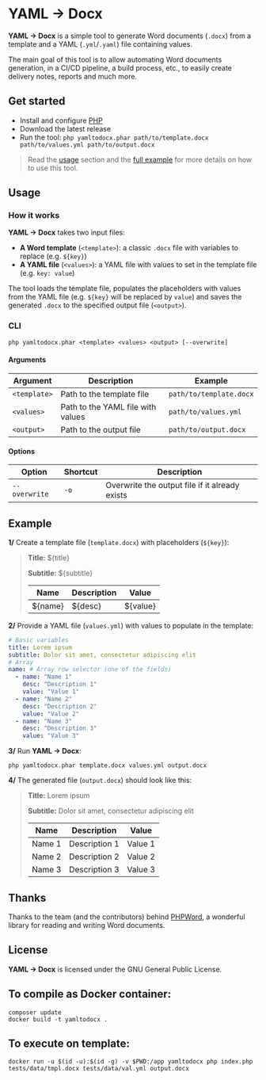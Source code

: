 # YAML → Docx

**YAML → Docx** is a simple tool to generate Word documents (`.docx`)
from a template and a YAML (`.yml`/`.yaml`) file containing values.

The main goal of this tool is to allow automating Word documents generation,
in a CI/CD pipeline, a build process, etc., to easily create delivery notes,
reports and much more.

## Get started

- Install and configure [PHP](https://www.php.net/)
- Download the latest release
- Run the tool: `php yamltodocx.phar path/to/template.docx path/to/values.yml path/to/output.docx`

> Read the [usage](#usage) section and the [full example](#example)
> for more details on how to use this tool.

## Usage

### How it works

**YAML → Docx** takes two input files:

- **A Word template** (`<template>`): a classic `.docx` file
  with variables to replace (e.g. `${key}`)
- **A YAML file** (`<values>`): a YAML file with values to set
  in the template file (e.g. `key: value`)

The tool loads the template file, populates the placeholders with values
from the YAML file (e.g. `${key}` will be replaced by `value`) and saves
the generated `.docx` to the specified output file (`<output>`).

### CLI

```shell
php yamltodocx.phar <template> <values> <output> [--overwrite]
```

#### Arguments

| Argument     | Description                       | Example                 |
| ------------ | --------------------------------- | ----------------------- |
| `<template>` | Path to the template file         | `path/to/template.docx` |
| `<values>`   | Path to the YAML file with values | `path/to/values.yml`    |
| `<output>`   | Path to the output file           | `path/to/output.docx`   |

#### Options

| Option        | Shortcut | Description                                    |
| ------------- | -------- | ---------------------------------------------- |
| `--overwrite` | `-o`     | Overwrite the output file if it already exists |

## Example

**1/** Create a template file (`template.docx`) with placeholders (`${key}`):

> **Title:** ${title}
>
> **Subtitle:** ${subtitle}
>
> | Name    | Description | Value    |
> | ------- | ----------- | -------- |
> | ${name} | ${desc}     | ${value} |

**2/** Provide a YAML file (`values.yml`) with values to populate in the template:

```yaml
# Basic variables
title: Lorem ipsum
subtitle: Dolor sit amet, consectetur adipiscing elit
# Array
name: # Array row selector (one of the fields)
  - name: "Name 1"
    desc: "Description 1"
    value: "Value 1"
  - name: "Name 2"
    desc: "Description 2"
    value: "Value 2"
  - name: "Name 3"
    desc: "Description 3"
    value: "Value 3"
```

**3/** Run **YAML → Docx**:

```shell
php yamltodocx.phar template.docx values.yml output.docx
```

**4/** The generated file (`output.docx`) should look like this:

> **Title:** Lorem ipsum
>
> **Subtitle:** Dolor sit amet, consectetur adipiscing elit
>
> | Name    | Description   | Value    |
> | ------- | ------------- | -------- |
> | Name 1  | Description 1 | Value 1  |
> | Name 2  | Description 2 | Value 2  |
> | Name 3  | Description 3 | Value 3  |

## Thanks

Thanks to the team (and the contributors) behind [PHPWord](https://github.com/PHPOffice/PHPWord),
a wonderful library for reading and writing Word documents.

## License

**YAML → Docx** is licensed under the GNU General Public License.

## To compile as Docker container:
```shell
composer update 
docker build -t yamltodocx .
```

## To execute on template:
```shell
docker run -u $(id -u):$(id -g) -v $PWD:/app yamltodocx php index.php tests/data/tmpl.docx tests/data/val.yml output.docx
```

